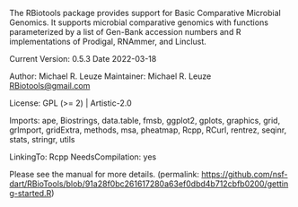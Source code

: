 The RBiotools package provides support for Basic Comparative Microbial Genomics. It supports microbial comparative genomics with functions parameterized by a list of Gen-Bank accession numbers and R implementations of Prodigal, RNAmmer, and Linclust.

Current Version: 0.5.3 Date 2022-03-18

Author: Michael R. Leuze Maintainer: Michael R. Leuze RBiotools@gmail.com

License: GPL (>= 2) | Artistic-2.0

Imports: ape, Biostrings, data.table, fmsb, ggplot2, gplots, graphics, grid, grImport, gridExtra, methods, msa, pheatmap, Rcpp, RCurl, rentrez, seqinr, stats, stringr, utils

LinkingTo: Rcpp NeedsCompilation: yes

Please see the manual for more details. (permalink: https://github.com/nsf-dart/RBioTools/blob/91a28f0bc261617280a63ef0dbd4b712cbfb0200/getting-started.R)
